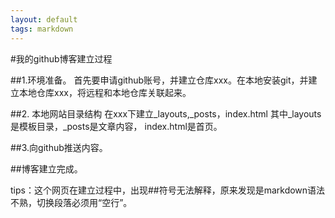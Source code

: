 ```yaml
---
layout: default
tags: markdown
---
```

#我的github博客建立过程

##1.环境准备。
首先要申请github账号，并建立仓库xxx。在本地安装git，并建立本地仓库xxx，将远程和本地仓库关联起来。

##2. 本地网站目录结构
在xxx下建立_layouts,_posts，index.html
其中_layouts是模板目录，_posts是文章内容， index.html是首页。

##3.向github推送内容。

##博客建立完成。

tips：这个网页在建立过程中，出现##符号无法解释，原来发现是markdown语法不熟，切换段落必须用“空行”。
